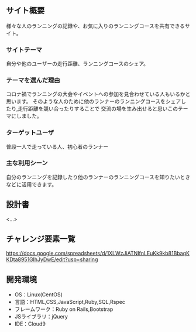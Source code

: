 # <distance>

## サイト概要
様々な人のランニングの記録や、お気に入りのランニングコースを共有できるサイト。

### サイトテーマ
自分や他のユーザーの走行距離、ランニングコースのシェア。

### テーマを選んだ理由
コロナ禍でランニングの大会やイベントへの参加を見合わせている人もいるかと思います。
そのような人のために他のランナーのランニングコースをシェアしたり,走行距離を競い合ったりすることで
交流の場を生み出せると思いこのテーマにしました。

### ターゲットユーザ
普段一人で走っている人、初心者のランナー

### 主な利用シーン
自分のランニングを記録したり他のランナーのランニングコースを知りたいときなどに活用できます。

## 設計書
<...>

## チャレンジ要素一覧
https://docs.google.com/spreadsheets/d/1XLWzJiATNIfnLEuKk9kb81BbaqKKDta8951GlhJyDwE/edit?usp=sharing

## 開発環境
- OS：Linux(CentOS)
- 言語：HTML,CSS,JavaScript,Ruby,SQL,Rspec
- フレームワーク：Ruby on Rails,Bootstrap
- JSライブラリ：jQuery
- IDE：Cloud9

